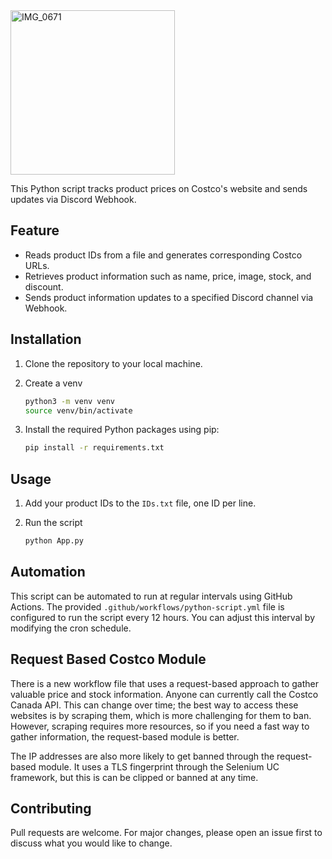 <img width="263" alt="IMG_0671" src="https://github.com/aransaseelan/CostcoPriceTracker/assets/56369881/978e075d-e947-40bc-a8fd-45c90697cc52">

This Python script tracks product prices on Costco's website and sends updates via Discord Webhook.

## Feature

- Reads product IDs from a file and generates corresponding Costco URLs.
- Retrieves product information such as name, price, image, stock, and discount.
- Sends product information updates to a specified Discord channel via Webhook.

## Installation

1. Clone the repository to your local machine.
2. Create a venv 
    ```sh
    python3 -m venv venv
    source venv/bin/activate
   ```
3. Install the required Python packages using pip:

    ```sh
    pip install -r requirements.txt
    ```

## Usage

1. Add your product IDs to the `IDs.txt` file, one ID per line.
2. Run the script

    ```sh
    python App.py
    ```

## Automation

This script can be automated to run at regular intervals using GitHub Actions. The provided `.github/workflows/python-script.yml` file is configured to run the script every 12 hours. You can adjust this interval by modifying the cron schedule.


## Request Based Costco Module 

There is a new workflow file that uses a request-based
approach to gather valuable price and stock information.
Anyone can currently call the Costco Canada API.
This can change over time; the best way to access these 
websites is by scraping them, which is more challenging for them to ban. However, scraping requires more
resources, so if you need a fast way to gather information, the request-based module is better. 

The IP addresses are also more likely to get banned through
the request-based module. It uses a TLS fingerprint 
through the Selenium UC framework, but this is can 
be clipped or banned at any time. 

## Contributing

Pull requests are welcome. For major changes, please open an issue first to discuss what you would like to change.


